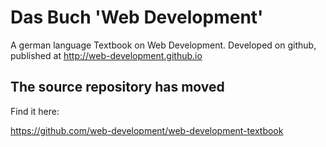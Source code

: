 # Das Buch 'Web Development'

A german language Textbook on Web Development. Developed on github, published at
http://web-development.github.io

## The source repository has moved

Find it here:

https://github.com/web-development/web-development-textbook
